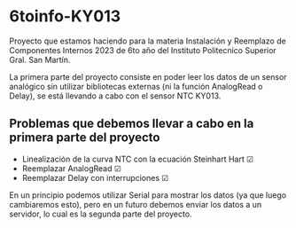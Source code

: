 # 6toinfo-KY013

Proyecto que estamos haciendo para la materia Instalación y Reemplazo de Componentes Internos 2023 de 6to año del Instituto Politecnico Superior Gral. San Martín.

La primera parte del proyecto consiste en poder leer los datos de un sensor analógico sin utilizar bibliotecas externas (ni la función AnalogRead o Delay), se está llevando a cabo con el sensor NTC KY013.

## Problemas que debemos llevar a cabo en la primera parte del proyecto
- Linealización de la curva NTC con la ecuación Steinhart Hart ☑
- Reemplazar AnalogRead ☑
- Reemplazar Delay con interrupciones ☑

En un principio podemos utilizar Serial para mostrar los datos (ya que luego cambiaremos esto), pero en un futuro debemos enviar los datos a un servidor, lo cual es la segunda parte del proyecto.
